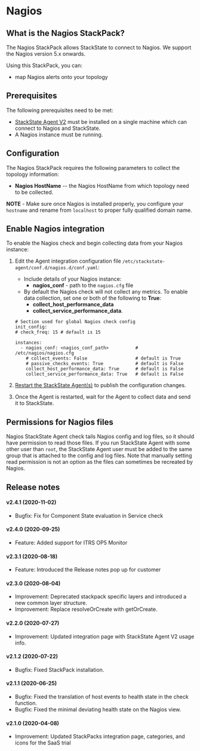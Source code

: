 # Nagios

## What is the Nagios StackPack?

The Nagios StackPack allows StackState to connect to Nagios. We support the Nagios version 5.x onwards.

Using this StackPack, you can:

* map Nagios alerts onto your topology

## Prerequisites

The following prerequisites need to be met:

* [StackState Agent V2](/stackpacks/integrations/agent.md) must be installed on a single machine which can connect to Nagios and StackState.
* A Nagios instance must be running.

## Configuration

The Nagios StackPack requires the following parameters to collect the topology information:

* **Nagios HostName** -- the Nagios HostName from which topology need to be collected.

**NOTE** - Make sure once Nagios is installed properly, you configure your `hostname` and rename from `localhost` to proper fully qualified domain name.

## Enable Nagios integration

To enable the Nagios check and begin collecting data from your Nagios instance:

1. Edit the Agent integration configuration file `/etc/stackstate-agent/conf.d/nagios.d/conf.yaml`:
    - Include details of your Nagios instance: 
        - **nagios_conf** - path to the `nagios.cfg` file
    - By default the Nagios check will not collect any metrics. To enable data collection, set one or both of the following to **True**:
        - **collect_host_performance_data**
        - **collect_service_performance_data**.
        
    ```text
    # Section used for global Nagios check config
    init_config:
    # check_freq: 15 # default is 15
    
    instances:
      - nagios_conf: <nagios_conf_path>          # /etc/nagios/nagios.cfg
        # collect_events: False                  # default is True
        # passive_checks_events: True            # default is False
        collect_host_performance_data: True      # default is False
        collect_service_performance_data: True   # default is False
    ```

3. [Restart the StackState Agent\(s\)](/stackpacks/integrations/agent.md#start-stop-restart-the-stackstate-agent) to publish the configuration changes.
4. Once the Agent is restarted, wait for the Agent to collect data and send it to StackState.

## Permissions for Nagios files

Nagios StackState Agent check tails Nagios config and log files, so it should have permission to read those files. If you run StackState Agent with some other user than `root`, the StackState Agent user must be added to the same group that is attached to the config and log files. Note that manually setting read permission is not an option as the files can sometimes be recreated by Nagios.

## Release notes

#### v2.4.1 (2020-11-02)

- Bugfix: Fix for Component State evaluation in Service check

#### v2.4.0 (2020-09-25)

- Feature: Added support for ITRS OP5 Monitor

#### v2.3.1 (2020-08-18)

- Feature: Introduced the Release notes pop up for customer

#### v2.3.0 (2020-08-04)

- Improvement: Deprecated stackpack specific layers and introduced a new common layer structure.
- Improvement: Replace resolveOrCreate with getOrCreate.

#### v2.2.0 (2020-07-27)

- Improvement: Updated integration page with StackState Agent V2 usage info.

#### v2.1.2 (2020-07-22)

- Bugfix: Fixed StackPack installation.

#### v2.1.1 (2020-06-25)

- Bugfix: Fixed the translation of host events to health state in the check function.
- Bugfix: Fixed the minimal deviating health state on the Nagios view.

#### v2.1.0 (2020-04-08)

- Improvement: Updated StackPacks integration page, categories, and icons for the SaaS trial
